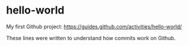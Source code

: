 # hello-world
My first Github project: https://guides.github.com/activities/hello-world/

These lines were written to understand how commits work on Github.

